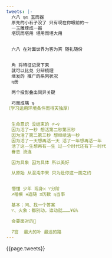 ```yaml
---
tweets: |-
  六八 ♍︎♏︎ 玉而器
  原先的小石子没了 只有现在你眼前的～
  一玉雕琢成一器
  堪玩而堪用 堪用而堪大用


  六八 在对面世界为客为宾 随礼随份


  角 将特征记录下来
  就可以比兑 分辩梳理
  继发的 推广的系列状况
  ♍︎册

  两个投影叠出同异关键

  巧而成隅 ♍︎
（学习运用环境条件而得天独厚）


  生命意识 没结束的 ♂→♀
  因为活了一秒 想活第二秒第三秒
  因为活了第二第三秒 想继续活一秒
  因为活了一天想再活一天 活了一年想再活一年
  活了这一生想再有一生 过一个时代还有下一时代
  眷恋 流连

  因为具象 因为具体 所以美好

  从原始 从混沌中来 只为赴你这一面之约


  懵懂 少年 现身♓︎ ♈分阶
  ♐︎楷模 ♓︎追随 ♊︎历数 ♍︎当事

  基本：问、找一个答案
  ♈︎、火象：都别动，谁动就………¥&%

  会要面对的🌙

  7宫  最大的补 最远的路
---
```

{{page.tweets}}
